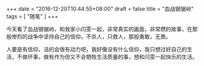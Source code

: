 
+++
date = "2016-12-20T10:44:55+08:00"
draft = false
title = "血战钢锯岭"
tags = [
  "随笔"
]
+++

今天看了血战钢锯岭，和我家小闫雯一起，非常真实的画面，非常燃的故事，在那般惨烈的战争中坚持自己的信仰，不杀人，只救人，那般勇敢，无畏。

人要是有信仰，活的会很有动力吧，我好像没有什么信仰，我只想过好自己的生活，不做坏事，做有作为但又不会牺牲生活质量的事，想和闫雯一起快乐的生活。